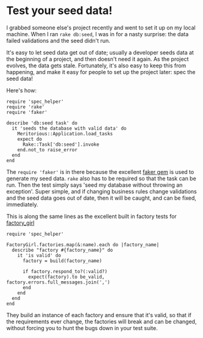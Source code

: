 # Test your seed data!

I grabbed someone else's project recently and went to set it up on my local machine. When I ran `rake db:seed`, I was in for a nasty surprise: the data failed validations and the seed didn't run.

It's easy to let seed data get out of date; usually a developer seeds data at the beginning of a project, and then doesn't need it again. As the project evolves, the data gets stale. Fortunately, it's also easy to keep this from happening, and make it easy for people to set up the project later: spec the seed data!

Here's how:

```
require 'spec_helper'
require 'rake'
require 'faker'

describe 'db:seed task' do
  it 'seeds the database with valid data' do
    Meritorious::Application.load_tasks
    expect do
      Rake::Task['db:seed'].invoke
    end.not_to raise_error
  end
end
```

The `require 'faker'` is in there because the excellent [faker gem](https://github.com/stympy/faker) is used to generate my seed data. `rake` also has to be required so that the task can be run. Then the test simply says 'seed my database without throwing an exception'. Super simple, and if changing business rules change validations and the seed data goes out of date, then it will be caught, and can be fixed, immediately. 

This is along the same lines as the excellent built in factory tests for [factory_girl](https://github.com/thoughtbot/factory_girl)

```
require 'spec_helper'

FactoryGirl.factories.map(&:name).each do |factory_name|
  describe "factory #{factory_name}" do
    it 'is valid' do
      factory = build(factory_name)

      if factory.respond_to?(:valid?)
        expect(factory).to be_valid, factory.errors.full_messages.join(',')
      end
    end
  end
end
```

They build an instance of each factory and ensure that it's valid, so that if the requirements ever change, the factories will break and can be changed, without forcing you to hunt the bugs down in your test suite.